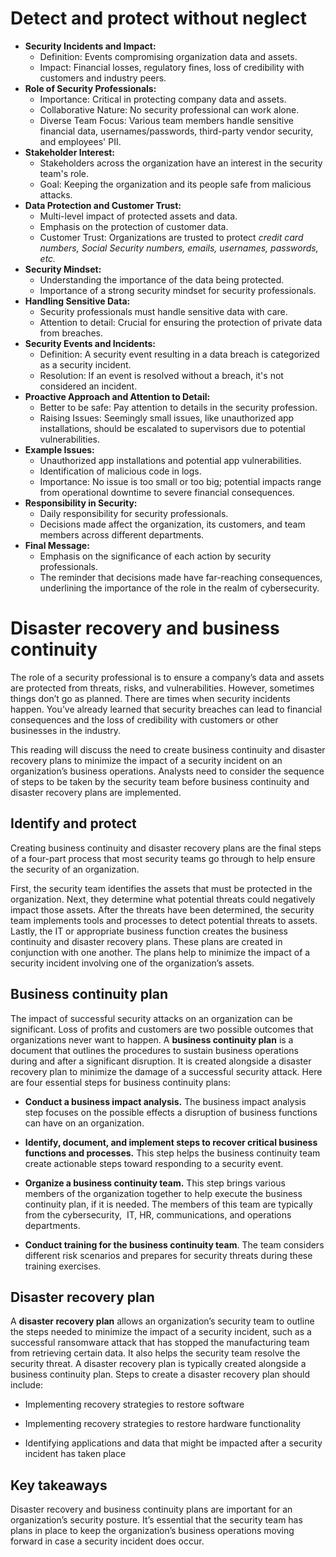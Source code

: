 # Detect and protect without neglect

- **Security Incidents and Impact:**
    - Definition: Events compromising organization data and assets.
    - Impact: Financial losses, regulatory fines, loss of credibility with customers and industry peers.
- **Role of Security Professionals:**
    - Importance: Critical in protecting company data and assets.
    - Collaborative Nature: No security professional can work alone.
    - Diverse Team Focus: Various team members handle sensitive financial data, usernames/passwords, third-party vendor security, and employees' PII.
- **Stakeholder Interest:**
    - Stakeholders across the organization have an interest in the security team's role.
    - Goal: Keeping the organization and its people safe from malicious attacks.
- **Data Protection and Customer Trust:**
    - Multi-level impact of protected assets and data.
    - Emphasis on the protection of customer data.
    - Customer Trust: Organizations are trusted to protect *credit card numbers, Social Security numbers, emails, usernames, passwords, etc.*
- **Security Mindset:**
    - Understanding the importance of the data being protected.
    - Importance of a strong security mindset for security professionals.
- **Handling Sensitive Data:**
    - Security professionals must handle sensitive data with care.
    - Attention to detail: Crucial for ensuring the protection of private data from breaches.
- **Security Events and Incidents:**
    - Definition: A security event resulting in a data breach is categorized as a security incident.
    - Resolution: If an event is resolved without a breach, it's not considered an incident.
- **Proactive Approach and Attention to Detail:**
    - Better to be safe: Pay attention to details in the security profession.
    - Raising Issues: Seemingly small issues, like unauthorized app installations, should be escalated to supervisors due to potential vulnerabilities.
- **Example Issues:**
    - Unauthorized app installations and potential app vulnerabilities.
    - Identification of malicious code in logs.
    - Importance: No issue is too small or too big; potential impacts range from operational downtime to severe financial consequences.
- **Responsibility in Security:**
    - Daily responsibility for security professionals.
    - Decisions made affect the organization, its customers, and team members across different departments.
- **Final Message:**
    - Emphasis on the significance of each action by security professionals.
    - The reminder that decisions made have far-reaching consequences, underlining the importance of the role in the realm of cybersecurity.

# Disaster recovery and business continuity

The role of a security professional is to ensure a company’s data and assets are protected from threats, risks, and vulnerabilities. However, sometimes things don’t go as planned. There are times when security incidents happen. You’ve already learned that security breaches can lead to financial consequences and the loss of credibility with customers or other businesses in the industry. 

This reading will discuss the need to create business continuity and disaster recovery plans to minimize the impact of a security incident on an organization’s business operations. Analysts need to consider the sequence of steps to be taken by the security team before business continuity and disaster recovery plans are implemented. 

## Identify and protect 

Creating business continuity and disaster recovery plans are the final steps of a four-part process that most security teams go through to help ensure the security of an organization. 

First, the security team identifies the assets that must be protected in the organization. Next, they determine what potential threats could negatively impact those assets. After the threats have been determined, the security team implements tools and processes to detect potential threats to assets. Lastly, the IT or appropriate business function creates the business continuity and disaster recovery plans. These plans are created in conjunction with one another. The plans help to minimize the impact of a security incident involving one of the organization’s assets.

## Business continuity plan

The impact of successful security attacks on an organization can be significant. Loss of profits and customers are two possible outcomes that organizations never want to happen. A **business continuity plan** is a document that outlines the procedures to sustain business operations during and after a significant disruption. It is created alongside a disaster recovery plan to minimize the damage of a successful security attack. Here are four essential steps for business continuity plans:

- **Conduct a business impact analysis.** The business impact analysis step focuses on the possible effects a disruption of business functions can have on an organization. 
    
- **Identify, document, and implement steps to recover critical business functions and processes.** This step helps the business continuity team create actionable steps toward responding to a security event.
    
- **Organize a business continuity team.** This step brings various members of the organization together to help execute the business continuity plan, if it is needed. The members of this team are typically from the cybersecurity,  IT, HR, communications, and operations departments. 
    
- **Conduct training for the business continuity team**. The team considers different risk scenarios and prepares for security threats during these training exercises. 
    

## Disaster recovery plan

A **disaster recovery plan** allows an organization’s security team to outline the steps needed to minimize the impact of a security incident, such as a successful ransomware attack that has stopped the manufacturing team from retrieving certain data. It also helps the security team resolve the security threat. A disaster recovery plan is typically created alongside a business continuity plan. Steps to create a disaster recovery plan should include:

- Implementing recovery strategies to restore software
    
- Implementing recovery strategies to restore hardware functionality
    
- Identifying applications and data that might be impacted after a security incident has taken place 
    

## Key takeaways

Disaster recovery and business continuity plans are important for an organization’s security posture. It’s essential that the security team has plans in place to keep the organization’s business operations moving forward in case a security incident does occur.